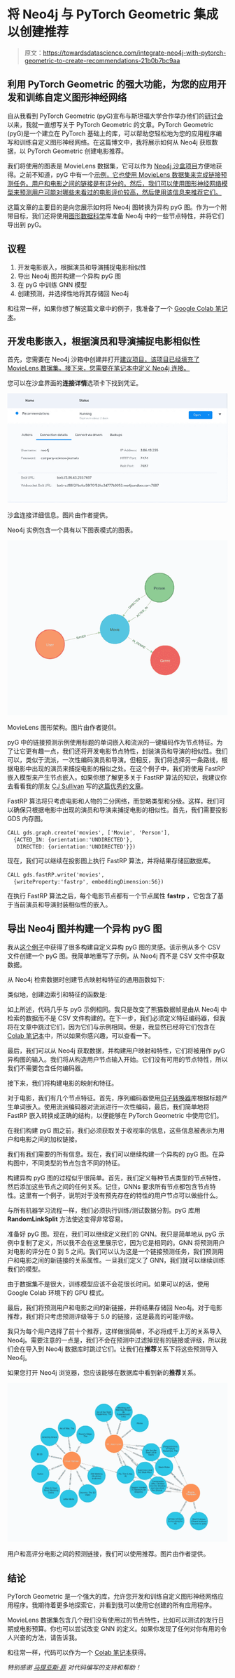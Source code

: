# 将 Neo4j 与 PyTorch Geometric 集成以创建推荐

> 原文：<https://towardsdatascience.com/integrate-neo4j-with-pytorch-geometric-to-create-recommendations-21b0b7bc9aa>

## 利用 PyTorch Geometric 的强大功能，为您的应用开发和训练自定义图形神经网络

自从我看到 PyTorch Geometric (pyG)宣布与斯坦福大学合作举办他们的[研讨会](https://snap.stanford.edu/graphlearning-workshop/)以来，我就一直想写关于 PyTorch Geometric 的文章。PyTorch Geometric (pyG)是一个建立在 PyTorch 基础上的库，可以帮助您轻松地为您的应用程序编写和训练自定义图形神经网络。在这篇博文中，我将展示如何从 Neo4j 获取数据，以 PyTorch Geometric 创建电影推荐。

我们将使用的图表是 MovieLens 数据集，它可以作为 [Neo4j 沙盒项目](https://sandbox.neo4j.com/?usecase=recommendations)方便地获得。之前不知道，pyG 中有一个[示例，它也使用 MovieLens 数据集来完成链接预测任务。用户和电影之间的链接是有评分的。然后，我们可以使用图形神经网络模型来预测用户可能对哪些未看过的电影评价较高，然后使用该信息来推荐它们。](https://github.com/pyg-team/pytorch_geometric/blob/master/examples/hetero/hetero_link_pred.py)

这篇文章的主要目的是向您展示如何将 Neo4j 图转换为异构 pyG 图。作为一个附带目标，我们还将使用[图形数据科学](https://neo4j.com/docs/graph-data-science/current/)库准备 Neo4j 中的一些节点特性，并将它们导出到 pyG。

## 议程

1.  开发电影嵌入，根据演员和导演捕捉电影相似性
2.  导出 Neo4j 图并构建一个异构 pyG 图
3.  在 pyG 中训练 GNN 模型
4.  创建预测，并选择性地将其存储回 Neo4j

和往常一样，如果你想了解这篇文章中的例子，我准备了一个 [Google Colab 笔记本](https://github.com/tomasonjo/blogs/blob/master/pyg2neo/Movie_recommendations.ipynb)。

## 开发电影嵌入，根据演员和导演捕捉电影相似性

首先，您需要在 Neo4j 沙箱中创建并打开[建议项目，该项目已经填充了 MovieLens 数据集。接下来，您需要在笔记本中定义 Neo4j 连接。](https://sandbox.neo4j.com/?usecase=recommendations)

您可以在沙盒界面的**连接详情**选项卡下找到凭证。

![](img/4573a45aca4798c675958843dbcc692f.png)

沙盒连接详细信息。图片由作者提供。

Neo4j 实例包含一个具有以下图表模式的图表。

![](img/ce7d768a672d7cee700b774e3a4a5936.png)

MovieLens 图形架构。图片由作者提供。

pyG 中的链接预测示例使用标题的单词嵌入和流派的一键编码作为节点特征。为了让它更有趣一点，我们还将开发电影节点特性，封装演员和导演的相似性。我们可以，类似于流派，一次性编码演员和导演。但相反，我们将选择另一条路线，根据电影中出现的演员来捕捉电影的相似之处。在这个例子中，我们将使用 FastRP 嵌入模型来产生节点嵌入。如果你想了解更多关于 FastRP 算法的知识，我建议你去看看我的朋友 [CJ Sullivan](https://medium.com/u/a9bc11f7a61b?source=post_page-----21b0b7bc9aa--------------------------------) 写的[这篇优秀的文章](/behind-the-scenes-on-the-fast-random-projection-algorithm-for-generating-graph-embeddings-efb1db0895)。

FastRP 算法将只考虑电影和人物的二分网络，而忽略类型和分级。这样，我们可以确保只根据电影中出现的演员和导演来捕捉电影的相似性。首先，我们需要投影 GDS 内存图。

```
CALL gds.graph.create('movies', ['Movie', 'Person'],
  {ACTED_IN: {orientation:'UNDIRECTED'}, 
   DIRECTED: {orientation:'UNDIRECTED'}})
```

现在，我们可以继续在投影图上执行 FastRP 算法，并将结果存储回数据库。

```
CALL gds.fastRP.write('movies', 
  {writeProperty:'fastrp', embeddingDimension:56})
```

在执行 FastRP 算法之后，每个电影节点都有一个节点属性 **fastrp** ，它包含了基于当前演员和导演封装相似性的嵌入。

## 导出 Neo4j 图并构建一个异构 pyG 图

我从[这个例子](https://github.com/pyg-team/pytorch_geometric/blob/master/examples/hetero/load_csv.py)中获得了很多构建自定义异构 pyG 图的灵感。该示例从多个 CSV 文件创建一个 pyG 图。我简单地重写了示例，从 Neo4j 而不是 CSV 文件中获取数据。

从 Neo4j 检索数据时创建节点映射和特征的通用函数如下:

类似地，创建边索引和特征的函数是:

如上所述，代码几乎与 pyG 示例相同。我只是改变了熊猫数据帧是由从 Neo4j 中检索的数据而不是 CSV 文件构建的。在下一步，我们必须定义特征编码器，但我将在文章中跳过它们，因为它们与示例相同。但是，我显然已经将它们包含在 [Colab 笔记本](https://github.com/tomasonjo/blogs/blob/master/pyg2neo/Movie_recommendations.ipynb)中，所以如果你感兴趣，可以查看一下。

最后，我们可以从 Neo4j 获取数据，并构建用户映射和特性，它们将被用作 pyG 异构图的输入。我们将从构造用户节点输入开始。它们没有可用的节点特性，所以我们不需要包含任何编码器。

接下来，我们将构建电影的映射和特征。

对于电影，我们有几个节点特征。首先，序列编码器使用[句子转换器](https://www.sbert.net/)库根据标题产生单词嵌入。使用流派编码器对流派进行一次性编码，最后，我们简单地将 FastRP 嵌入转换成正确的结构，以便能够在 PyTorch Geometric 中使用它们。

在我们构建 pyG 图之前，我们必须获取关于收视率的信息，这些信息被表示为用户和电影之间的加权链接。

我们有我们需要的所有信息。现在，我们可以继续构建一个异构的 pyG 图。在异构图中，不同类型的节点包含不同的特征。

构建异构 pyG 图的过程似乎很简单。首先，我们定义每种节点类型的节点特性，然后添加这些节点之间的任何关系。记住，GNNs 要求所有节点都包含节点特性。这里有一个例子，说明对于没有预先存在的特性的用户节点可以做些什么。

与所有机器学习流程一样，我们必须执行训练/测试数据分割。pyG 库用 **RandomLinkSplit** 方法使这变得非常容易。

准备好 pyG 图。现在，我们可以继续定义我们的 GNN。我只是简单地从 pyG 示例中复制了定义，所以我不会在这里展示它，因为它是相同的。GNN 将预测用户对电影的评分在 0 到 5 之间。我们可以认为这是一个链接预测任务，我们预测用户和电影之间的新链接的关系属性。一旦我们定义了 GNN，我们就可以继续训练我们的模型。

由于数据集不是很大，训练模型应该不会花很长时间。如果可以的话，使用 Google Colab 环境下的 GPU 模式。

最后，我们将预测用户和电影之间的新链接，并将结果存储回 Neo4j。对于电影推荐，我们将只考虑预测评级等于 5.0 的链接，这是最高的可能评级。

我只为每个用户选择了前十个推荐，这样做很简单，不必将成千上万的关系导入 Neo4j。需要注意的一点是，我们不会在预测中过滤掉现有的链接或评级，所以我们会在导入到 Neo4j 数据库时跳过它们。让我们在**推荐**关系下将这些预测导入 Neo4j。

如果您打开 Neo4j 浏览器，您应该能够在数据库中看到新的**推荐**关系。

![](img/dec7f75d06468a9be274ef7963febc4f.png)

用户和高评分电影之间的预测链接，我们可以使用推荐。图片由作者提供。

## 结论

PyTorch Geometric 是一个强大的库，允许您开发和训练自定义图形神经网络应用程序。我期待着更多地探索它，并看到我可以使用它创建的所有应用程序。

MovieLens 数据集包含几个我们没有使用过的节点特性，比如可以测试的发行日期或电影预算。你也可以尝试改变 GNN 的定义。如果你发现了任何对你有用的令人兴奋的方法，请告诉我。

和往常一样，代码可以作为一个 [Colab 笔记本](https://github.com/tomasonjo/blogs/blob/master/pyg2neo/Movie_recommendations.ipynb)获得。

*特别感谢* [*马提亚斯·菲*](https://medium.com/u/24cd20b3728e?source=post_page-----21b0b7bc9aa--------------------------------) *对代码编写的支持和帮助！*